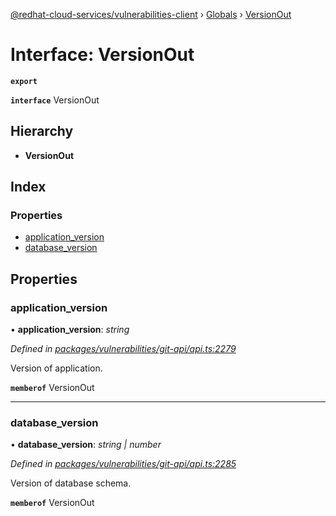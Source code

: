 [@redhat-cloud-services/vulnerabilities-client](../README.md) › [Globals](../globals.md) › [VersionOut](versionout.md)

# Interface: VersionOut

**`export`** 

**`interface`** VersionOut

## Hierarchy

* **VersionOut**

## Index

### Properties

* [application_version](versionout.md#application_version)
* [database_version](versionout.md#database_version)

## Properties

###  application_version

• **application_version**: *string*

*Defined in [packages/vulnerabilities/git-api/api.ts:2279](https://github.com/fhlavac/javascript-clients/blob/master/packages/vulnerabilities/git-api/api.ts#L2279)*

Version of application.

**`memberof`** VersionOut

___

###  database_version

• **database_version**: *string | number*

*Defined in [packages/vulnerabilities/git-api/api.ts:2285](https://github.com/fhlavac/javascript-clients/blob/master/packages/vulnerabilities/git-api/api.ts#L2285)*

Version of database schema.

**`memberof`** VersionOut
